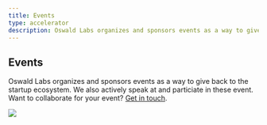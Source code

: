 ```yaml
---
title: Events
type: accelerator
description: Oswald Labs organizes and sponsors events as a way to give back to the startup ecosystem. We also actively speak at and particiate in these event.
---
```


<section class="hero pb-5 big-image">
    <div class="container">
        <div class="row">
            <div class="col-md-6">
				<h1>Events</h1>
				<p class="intro-para">Oswald Labs organizes and sponsors events as a way to give back to the startup ecosystem. We also actively speak at and particiate in these event. Want to collaborate for your event? <a href="/contact/?department=Event Sponsorships">Get in touch</a>.</p>
			</div>
            <div class="col-md-6 text-right">
                <img role="presentation" src="/images/illustrations/events.svg">
            </div>
        </div>
    </div>
</section>